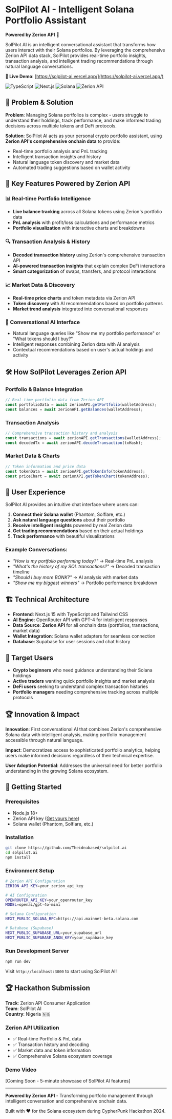 # SolPilot AI - Intelligent Solana Portfolio Assistant

**Powered by Zerion API** 🚀

SolPilot AI is an intelligent conversational assistant that transforms how users interact with their Solana portfolios. By leveraging the comprehensive Zerion API data stack, SolPilot provides real-time portfolio insights, transaction analysis, and intelligent trading recommendations through natural language conversations.

**🔗 Live Demo**: [https://solpilot-ai.vercel.app/](https://solpilot-ai.vercel.app/)

![TypeScript](https://img.shields.io/badge/TypeScript-3178C6?style=for-the-badge&logo=typescript&logoColor=white)
![Next.js](https://img.shields.io/badge/Next.js-000000?style=for-the-badge&logo=nextdotjs&logoColor=white)
![Solana](https://img.shields.io/badge/Solana-9945FF?style=for-the-badge&logo=solana&logoColor=white)
![Zerion API](https://img.shields.io/badge/Powered_by-Zerion_API-4F46E5?style=for-the-badge)

## 🎯 Problem & Solution

**Problem**: Managing Solana portfolios is complex - users struggle to understand their holdings, track performance, and make informed trading decisions across multiple tokens and DeFi protocols.

**Solution**: SolPilot AI acts as your personal crypto portfolio assistant, using **Zerion API's comprehensive onchain data** to provide:
- Real-time portfolio analysis and PnL tracking
- Intelligent transaction insights and history
- Natural language token discovery and market data
- Automated trading suggestions based on wallet activity

## 🚀 Key Features Powered by Zerion API

### 📊 Real-time Portfolio Intelligence
- **Live balance tracking** across all Solana tokens using Zerion's portfolio data
- **PnL analysis** with profit/loss calculations and performance metrics
- **Portfolio visualization** with interactive charts and breakdowns

### 🔍 Transaction Analysis & History
- **Decoded transaction history** using Zerion's comprehensive transaction API
- **AI-powered transaction insights** that explain complex DeFi interactions
- **Smart categorization** of swaps, transfers, and protocol interactions

### 📈 Market Data & Discovery
- **Real-time price charts** and token metadata via Zerion API
- **Token discovery** with AI recommendations based on portfolio patterns
- **Market trend analysis** integrated into conversational responses

### 🤖 Conversational AI Interface
- Natural language queries like "Show me my portfolio performance" or "What tokens should I buy?"
- Intelligent responses combining Zerion data with AI analysis
- Contextual recommendations based on user's actual holdings and activity

## 🛠 How SolPilot Leverages Zerion API

### Portfolio & Balance Integration
```typescript
// Real-time portfolio data from Zerion API
const portfolioData = await zerionAPI.getPortfolio(walletAddress);
const balances = await zerionAPI.getBalances(walletAddress);
```

### Transaction Analysis
```typescript
// Comprehensive transaction history and analysis
const transactions = await zerionAPI.getTransactions(walletAddress);
const decodedTx = await zerionAPI.decodeTransaction(txHash);
```

### Market Data & Charts
```typescript
// Token information and price data
const tokenData = await zerionAPI.getTokenInfo(tokenAddress);
const priceChart = await zerionAPI.getTokenChart(tokenAddress);
```

## 🎨 User Experience

SolPilot AI provides an intuitive chat interface where users can:

1. **Connect their Solana wallet** (Phantom, Solflare, etc.)
2. **Ask natural language questions** about their portfolio
3. **Receive intelligent insights** powered by real Zerion data
4. **Get trading recommendations** based on their actual holdings
5. **Track performance** with beautiful visualizations

### Example Conversations:
- *"How is my portfolio performing today?"* → Real-time PnL analysis
- *"What's the history of my SOL transactions?"* → Decoded transaction timeline
- *"Should I buy more BONK?"* → AI analysis with market data
- *"Show me my biggest winners"* → Portfolio performance breakdown

## 🏗 Technical Architecture

- **Frontend**: Next.js 15 with TypeScript and Tailwind CSS
- **AI Engine**: OpenRouter API with GPT-4 for intelligent responses
- **Data Source**: **Zerion API** for all onchain data (portfolios, transactions, market data)
- **Wallet Integration**: Solana wallet adapters for seamless connection
- **Database**: Supabase for user sessions and chat history

## 🎯 Target Users

- **Crypto beginners** who need guidance understanding their Solana holdings
- **Active traders** wanting quick portfolio insights and market analysis
- **DeFi users** seeking to understand complex transaction histories
- **Portfolio managers** needing comprehensive tracking across multiple protocols

## 🏆 Innovation & Impact

**Innovation**: First conversational AI that combines Zerion's comprehensive Solana data with intelligent analysis, making portfolio management accessible through natural language.

**Impact**: Democratizes access to sophisticated portfolio analytics, helping users make informed decisions regardless of their technical expertise.

**User Adoption Potential**: Addresses the universal need for better portfolio understanding in the growing Solana ecosystem.

## 🚀 Getting Started

### Prerequisites
- Node.js 18+
- Zerion API key ([Get yours here](https://zerion-io.typeform.com/to/QI3GRa7t?utm_source=cypherpunk))
- Solana wallet (Phantom, Solflare, etc.)

### Installation

```bash
git clone https://github.com/Theideabased/solpilot.ai
cd solpilot.ai
npm install
```

### Environment Setup

```bash
# Zerion API Configuration
ZERION_API_KEY=your_zerion_api_key

# AI Configuration  
OPENROUTER_API_KEY=your_openrouter_key
MODEL=openai/gpt-4o-mini

# Solana Configuration
NEXT_PUBLIC_SOLANA_RPC=https://api.mainnet-beta.solana.com

# Database (Supabase)
NEXT_PUBLIC_SUPABASE_URL=your_supabase_url
NEXT_PUBLIC_SUPABASE_ANON_KEY=your_supabase_key
```

### Run Development Server

```bash
npm run dev
```

Visit `http://localhost:3000` to start using SolPilot AI!

## 🏆 Hackathon Submission

**Track**: Zerion API Consumer Application  
**Team**: SolPilot AI  
**Country**: Nigeria 🇳🇬  

### Zerion API Utilization
- ✅ Real-time Portfolio & PnL data
- ✅ Transaction history and decoding
- ✅ Market data and token information
- ✅ Comprehensive Solana ecosystem coverage

### Demo Video
[Coming Soon - 5-minute showcase of SolPilot AI features]

---

**Powered by Zerion API** - Transforming portfolio management through intelligent conversation and comprehensive onchain data.

Built with ❤️ for the Solana ecosystem during CypherPunk Hackathon 2024.
